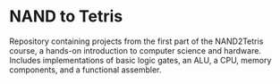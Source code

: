 # NAND to Tetris

Repository containing projects from the first part of the NAND2Tetris course, a hands-on introduction to computer science and hardware. Includes implementations of basic logic gates, an ALU, a CPU, memory components, and a functional assembler.
